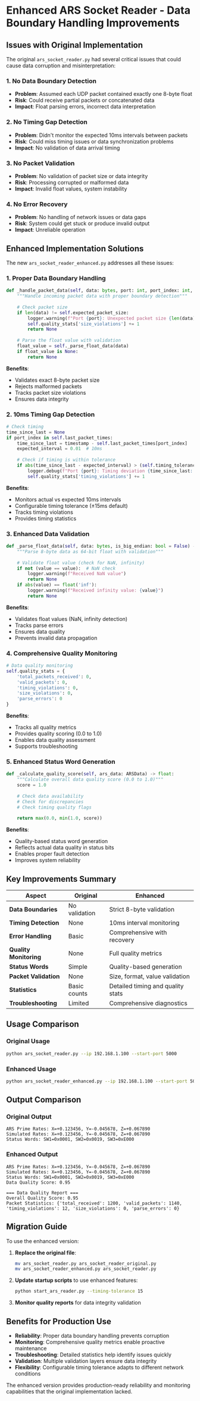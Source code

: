 # Enhanced ARS Socket Reader - Data Boundary Handling Improvements

## Issues with Original Implementation

The original `ars_socket_reader.py` had several critical issues that could cause data corruption and misinterpretation:

### 1. **No Data Boundary Detection**
- **Problem**: Assumed each UDP packet contained exactly one 8-byte float
- **Risk**: Could receive partial packets or concatenated data
- **Impact**: Float parsing errors, incorrect data interpretation

### 2. **No Timing Gap Detection**
- **Problem**: Didn't monitor the expected 10ms intervals between packets
- **Risk**: Could miss timing issues or data synchronization problems
- **Impact**: No validation of data arrival timing

### 3. **No Packet Validation**
- **Problem**: No validation of packet size or data integrity
- **Risk**: Processing corrupted or malformed data
- **Impact**: Invalid float values, system instability

### 4. **No Error Recovery**
- **Problem**: No handling of network issues or data gaps
- **Risk**: System could get stuck or produce invalid output
- **Impact**: Unreliable operation

## Enhanced Implementation Solutions

The new `ars_socket_reader_enhanced.py` addresses all these issues:

### 1. **Proper Data Boundary Handling**

```python
def _handle_packet_data(self, data: bytes, port: int, port_index: int, timestamp: float) -> Optional[PacketInfo]:
    """Handle incoming packet data with proper boundary detection"""
    
    # Check packet size
    if len(data) != self.expected_packet_size:
        logger.warning(f"Port {port}: Unexpected packet size {len(data)} bytes (expected {self.expected_packet_size})")
        self.quality_stats['size_violations'] += 1
        return None
    
    # Parse the float value with validation
    float_value = self._parse_float_data(data)
    if float_value is None:
        return None
```

**Benefits**:
- Validates exact 8-byte packet size
- Rejects malformed packets
- Tracks packet size violations
- Ensures data integrity

### 2. **10ms Timing Gap Detection**

```python
# Check timing
time_since_last = None
if port_index in self.last_packet_times:
    time_since_last = timestamp - self.last_packet_times[port_index]
    expected_interval = 0.01  # 10ms
    
    # Check if timing is within tolerance
    if abs(time_since_last - expected_interval) > (self.timing_tolerance_ms / 1000.0):
        logger.debug(f"Port {port}: Timing deviation {time_since_last:.4f}s (expected ~0.01s)")
        self.quality_stats['timing_violations'] += 1
```

**Benefits**:
- Monitors actual vs expected 10ms intervals
- Configurable timing tolerance (±15ms default)
- Tracks timing violations
- Provides timing statistics

### 3. **Enhanced Data Validation**

```python
def _parse_float_data(self, data: bytes, is_big_endian: bool = False) -> Optional[float]:
    """Parse 8-byte data as 64-bit float with validation"""
    
    # Validate float value (check for NaN, infinity)
    if not (value == value):  # NaN check
        logger.warning(f"Received NaN value")
        return None
    if abs(value) == float('inf'):
        logger.warning(f"Received infinity value: {value}")
        return None
```

**Benefits**:
- Validates float values (NaN, infinity detection)
- Tracks parse errors
- Ensures data quality
- Prevents invalid data propagation

### 4. **Comprehensive Quality Monitoring**

```python
# Data quality monitoring
self.quality_stats = {
    'total_packets_received': 0,
    'valid_packets': 0,
    'timing_violations': 0,
    'size_violations': 0,
    'parse_errors': 0
}
```

**Benefits**:
- Tracks all quality metrics
- Provides quality scoring (0.0 to 1.0)
- Enables data quality assessment
- Supports troubleshooting

### 5. **Enhanced Status Word Generation**

```python
def _calculate_quality_score(self, ars_data: ARSData) -> float:
    """Calculate overall data quality score (0.0 to 1.0)"""
    score = 1.0
    
    # Check data availability
    # Check for discrepancies
    # Check timing quality flags
    
    return max(0.0, min(1.0, score))
```

**Benefits**:
- Quality-based status word generation
- Reflects actual data quality in status bits
- Enables proper fault detection
- Improves system reliability

## Key Improvements Summary

| Aspect | Original | Enhanced |
|--------|----------|----------|
| **Data Boundaries** | No validation | Strict 8-byte validation |
| **Timing Detection** | None | 10ms interval monitoring |
| **Error Handling** | Basic | Comprehensive with recovery |
| **Quality Monitoring** | None | Full quality metrics |
| **Status Words** | Simple | Quality-based generation |
| **Packet Validation** | None | Size, format, value validation |
| **Statistics** | Basic counts | Detailed timing and quality stats |
| **Troubleshooting** | Limited | Comprehensive diagnostics |

## Usage Comparison

### Original Usage
```bash
python ars_socket_reader.py --ip 192.168.1.100 --start-port 5000
```

### Enhanced Usage
```bash
python ars_socket_reader_enhanced.py --ip 192.168.1.100 --start-port 5000 --timing-tolerance 15
```

## Output Comparison

### Original Output
```
ARS Prime Rates: X=+0.123456, Y=-0.045678, Z=+0.067890
Simulated Rates: X=+0.123456, Y=-0.045678, Z=+0.067890
Status Words: SW1=0x0001, SW2=0x0019, SW3=0xE000
```

### Enhanced Output
```
ARS Prime Rates: X=+0.123456, Y=-0.045678, Z=+0.067890
Simulated Rates: X=+0.123456, Y=-0.045678, Z=+0.067890
Status Words: SW1=0x0001, SW2=0x0019, SW3=0xE000
Data Quality Score: 0.95

=== Data Quality Report ===
Overall Quality Score: 0.95
Packet Statistics: {'total_received': 1200, 'valid_packets': 1140, 'timing_violations': 12, 'size_violations': 0, 'parse_errors': 0}
```

## Migration Guide

To use the enhanced version:

1. **Replace the original file**:
   ```bash
   mv ars_socket_reader.py ars_socket_reader_original.py
   mv ars_socket_reader_enhanced.py ars_socket_reader.py
   ```

2. **Update startup scripts** to use enhanced features:
   ```bash
   python start_ars_reader.py --timing-tolerance 15
   ```

3. **Monitor quality reports** for data integrity validation

## Benefits for Production Use

- **Reliability**: Proper data boundary handling prevents corruption
- **Monitoring**: Comprehensive quality metrics enable proactive maintenance
- **Troubleshooting**: Detailed statistics help identify issues quickly
- **Validation**: Multiple validation layers ensure data integrity
- **Flexibility**: Configurable timing tolerance adapts to different network conditions

The enhanced version provides production-ready reliability and monitoring capabilities that the original implementation lacked.



